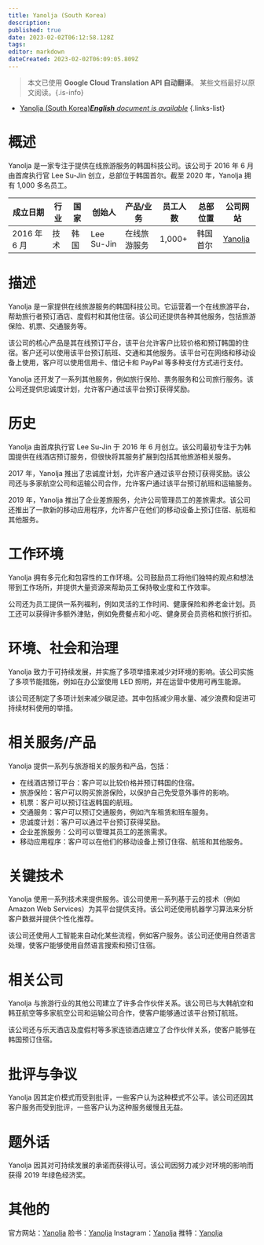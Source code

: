 ```yaml
---
title: Yanolja (South Korea)
description: 
published: true
date: 2023-02-02T06:12:58.128Z
tags: 
editor: markdown
dateCreated: 2023-02-02T06:09:05.809Z
---
```


> 本文已使用 **Google Cloud Translation API 自动翻译**。
某些文档最好以原文阅读。{.is-info}



- [Yanolja (South Korea)***English** document is available*](/en/Knowledge-base/Dictionary/Company/yanolja-south-korea)
{.links-list}


# 概述

Yanolja 是一家专注于提供在线旅游服务的韩国科技公司。该公司于 2016 年 6 月由首席执行官 Lee Su-Jin 创立，总部位于韩国首尔。截至 2020 年，Yanolja 拥有 1,000 多名员工。

|成立日期 |行业 |国家 |创始人 |产品/业务 |员工人数 |总部位置 |公司网站 |
| ------------------ | ------ | ------ | ------ | -------------- | ------------------ | ---------------------- | -------------- |
| 2016 年 6 月 |技术 |韩国 |Lee Su-Jin |在线旅游服务 | 1,000+ |韩国首尔 | [Yanolja](https://www.yanolja.com/) |

# 描述

Yanolja 是一家提供在线旅游服务的韩国科技公司。它运营着一个在线旅游平台，帮助旅行者预订酒店、度假村和其他住宿。该公司还提供各种其他服务，包括旅游保险、机票、交通服务等。

该公司的核心产品是其在线预订平台，该平台允许客户比较价格和预订韩国的住宿。客户还可以使用该平台预订航班、交通和其他服务。该平台可在网络和移动设备上使用，客户可以使用信用卡、借记卡和 PayPal 等多种支付方式进行支付。

Yanolja 还开发了一系列其他服务，例如旅行保险、票务服务和公司旅行服务。该公司还提供忠诚度计划，允许客户通过该平台预订获得奖励。

# 历史

Yanolja 由首席执行官 Lee Su-Jin 于 2016 年 6 月创立。该公司最初专注于为韩国提供在线酒店预订服务，但很快将其服务扩展到包括其他旅游相关服务。

2017 年，Yanolja 推出了忠诚度计划，允许客户通过该平台预订获得奖励。该公司还与多家航空公司和运输公司合作，允许客户通过该平台预订航班和运输服务。

2019 年，Yanolja 推出了企业差旅服务，允许公司管理员工的差旅需求。该公司还推出了一款新的移动应用程序，允许客户在他们的移动设备上预订住宿、航班和其他服务。

# 工作环境

Yanolja 拥有多元化和包容性的工作环境。公司鼓励员工将他们独特的观点和想法带到工作场所，并提供大量资源来帮助员工保持敬业度和工作效率。

公司还为员工提供一系列福利，例如灵活的工作时间、健康保险和养老金计划。员工还可以获得许多额外津贴，例如免费餐点和小吃、健身房会员资格和旅行折扣。

# 环境、社会和治理

Yanolja 致力于可持续发展，并实施了多项举措来减少对环境的影响。该公司实施了多项节能措施，例如在办公室使用 LED 照明，并在运营中使用可再生能源。

该公司还制定了多项计划来减少碳足迹。其中包括减少用水量、减少浪费和促进可持续材料使用的举措。

# 相关服务/产品

Yanolja 提供一系列与旅游相关的服务和产品，包括：

- 在线酒店预订平台：客户可以比较价格并预订韩国的住宿。
- 旅游保险：客户可以购买旅游保险，以保护自己免受意外事件的影响。
- 机票：客户可以预订往返韩国的航班。
- 交通服务：客户可以预订交通服务，例如汽车租赁和班车服务。
- 忠诚度计划：客户可以通过平台预订获得奖励。
- 企业差旅服务：公司可以管理其员工的差旅需求。
- 移动应用程序：客户可以在他们的移动设备上预订住宿、航班和其他服务。

# 关键技术

Yanolja 使用一系列技术来提供服务。该公司使用一系列基于云的技术（例如 Amazon Web Services）为其平台提供支持。该公司还使用机器学习算法来分析客户数据并提供个性化推荐。

该公司还使用人工智能来自动化某些流程，例如客户服务。该公司还使用自然语言处理，使客户能够使用自然语言搜索和预订住宿。

# 相关公司

Yanolja 与旅游行业的其他公司建立了许多合作伙伴关系。该公司已与大韩航空和韩亚航空等多家航空公司和运输公司合作，使客户能够通过该平台预订航班。

该公司还与乐天酒店及度假村等多家连锁酒店建立了合作伙伴关系，使客户能够在韩国预订住宿。

# 批评与争议

Yanolja 因其定价模式而受到批评，一些客户认为这种模式不公平。该公司还因其客户服务而受到批评，一些客户认为这种服务缓慢且无益。

# 题外话

Yanolja 因其对可持续发展的承诺而获得认可。该公司因努力减少对环境的影响而获得 2019 年绿色经济奖。

# 其他的

官方网站：[Yanolja](https://www.yanolja.com/)
脸书：[Yanolja](https://www.facebook.com/yanolja/)
Instagram：[Yanolja](https://www.instagram.com/yanolja_official/)
推特：[Yanolja](https://twitter.com/yanolja_official)
